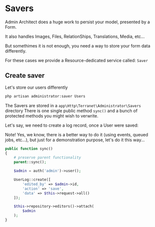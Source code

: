 # Savers

Admin Architect does a huge work to persist your model, presented by a Form.

It also handles Images, Files, RelationShips, Translations, Media, etc...

But somethimes it is not enough, you need a way to store your form data differently.

For these cases we provide a Resource-dedicated service called: `Saver`

## Create saver

Let's store our users differently

```bash
php artisan administrator:saver Users
```

The Savers are stored in a `app\Http\Terranet\Administrator\Savers` directory
There is one single public method `sync()` and a bunch of protected methods you might wish to verwrite.

Let's say, we need to create a log record, once a User were saved:

Note! Yes, we know, there is a better way to do it (using events, queued jobs, etc...), but just for a demonstration purpose, let's do it this way...

```php
public function sync()
{
	# preserve parent functionality
	parent::sync();

	$admin = auth('admin')->user();

	UserLog::create([
		'edited_by' => $admin->id,
		'action' => 'save',
		'data' => $this->request->all()
	]);

	$this->repository->editors()->attach(
		$admin
	);
}
```
